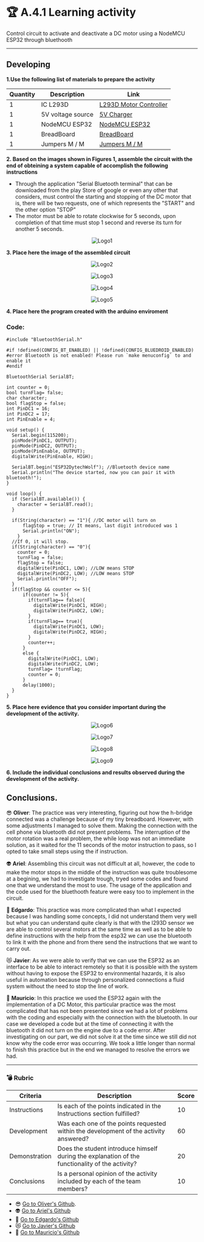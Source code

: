 # :trophy: A.4.1 Learning activity

Control circuit to activate and deactivate a DC motor   using a NodeMCU ESP32 through bluethooth
___

## Developing

**1.Use the following list of materials to prepare the activity**

 Quantity | Description | Link 
 -------- | ----------- | ----
 1 | IC L293D | [L293D Motor Controller](https://hetpro-store.com/TUTORIALES/l293d/)
 1 | 5V voltage source | [5V Charger](https://www.amazon.com/Dericam-Charger-Adapter-Security-100-240V/dp/B07D3QSXQJ/ref=sr_1_2_sspa?dchild=1&keywords=5v+charger&qid=1621621399&sr=8-2-spons&psc=1&spLa=ZW5jcnlwdGVkUXVhbGlmaWVyPUEyNkFVQVM0TUlaQlFKJmVuY3J5cHRlZElkPUEwNTgzNTY4NzRJMjFDWU5ETjRTJmVuY3J5cHRlZEFkSWQ9QTA0MjU3NTkxUEM1Mk85RU5PQjRPJndpZGdldE5hbWU9c3BfYXRmJmFjdGlvbj1jbGlja1JlZGlyZWN0JmRvTm90TG9nQ2xpY2s9dHJ1ZQ==)
 1 | NodeMCU ESP32 | [NodeMCU ESP32](https://www.amazon.com.mx/ESP-32-ESP-32S-ESP-WROOM-32-ESP32-S-desarrollo/dp/B07TBFC75Z/ref=sr_1_2?__mk_es_MX=%C3%%2085M%%20C3%%2085%%20C5%%20BD%%20C3%%2095%%20C3%%2091%20&%20dchild%20=%201%20&%20keywords%20=%20esp32%20&%20qid%20=%201599003438%20&%20sr%20=%208-2)
 1 | BreadBoard | [BreadBoard](https://www.amazon.com.mx/Deke-Home-Breadboard-distribuci%C3%B3n-electr%C3%B3nica/dp/B086C9HK7V/ref=sr_1_22?__mk_es_MX=%C3%85M%C3%20%%2085%%20C5%%20BD%%20C3%%2095%%20C3%%2091%20&%20dchild%20=%201%20&%20keywords%20=%20breadboard%20&%20qid%20=%201599003455%20&%20sr%20=%208-22)
 1 | Jumpers M / M | [Jumpers M / M](https://www.amazon.com.mx/ELEGOO-Macho-Hembra-Macho-Macho-Hembra-Hembra-Protoboard/dp/B06ZXSQ5WG/ref=sr_1_1?__mk_es_MX=%C3%85M%%20C3%%2085%%20C5%%20BD%%20C3%%2095%%20C3%%2091%20&%20dchild%20=%201%20keywords%20=%20jumper%20+%20wires%20&%20qid%20=%201599003519%20&%20sr%20=%208-1)
       

**2. Based on the images shown in **Figures 1**, assemble the circuit with the end of obteining a system capable of accomplish the following instructions**

* Through the application "Serial Bluetooth terminal" that can be downloaded from the play Store of google or even any other that considers, must control the starting and stopping of the DC motor that is, there will be two requests, one of which represents the "START" and the other option "STOP" 
* The motor must be able to rotate clockwise for 5 seconds, upon completion of that
time must stop 1 second and reverse its turn for another 5 seconds.

<p align = "center">
    <img alt = "Logo1" src = "https://github.com/olivervillalobos/SProgramables/blob/main/images/A4.1/A4.1-1.jpg?raw=true">
</p>

**3. Place here the image of the assembled circuit**

<p align = "center">
    <img alt = "Logo2" src = "https://github.com/olivervillalobos/SProgramables/blob/main/images/A4.1/A4.1-2.jpg?raw=true">
</p>

<p align = "center">
    <img alt = "Logo3" src = "https://github.com/olivervillalobos/SProgramables/blob/main/images/A4.1/A4.1-3.jpg?raw=true">
</p>

<p align = "center">
    <img alt = "Logo4" src = "https://github.com/olivervillalobos/SProgramables/blob/main/images/A4.1/A4.1-4.jpg?raw=true">
</p>

<p align = "center">
    <img alt = "Logo5" src = "https://github.com/olivervillalobos/SProgramables/blob/main/images/A4.1/A4.1-5.jpg?raw=true">
</p>

**4. Place here the program created with the arduino enviroment**

### Code:
```
#include "BluetoothSerial.h"

#if !defined(CONFIG_BT_ENABLED) || !defined(CONFIG_BLUEDROID_ENABLED)
#error Bluetooth is not enabled! Please run `make menuconfig` to and enable it
#endif

BluetoothSerial SerialBT;

int counter = 0;
bool turnFlag= false;
char character;
bool flagStop = false;
int PinDC1 = 16;
int PinDC2 = 17;
int PinEnable = 4;

void setup() {
  Serial.begin(115200);
  pinMode(PinDC1, OUTPUT);
  pinMode(PinDC2, OUTPUT);
  pinMode(PinEnable, OUTPUT);
  digitalWrite(PinEnable, HIGH);

  SerialBT.begin("ESP32DytechWolf"); //Bluetooth device name
  Serial.println("The device started, now you can pair it with bluetooth!");
}

void loop() {
  if (SerialBT.available()) {  
    character = SerialBT.read();
  }
  
  if(String(character) == "1"){ //DC motor will turn on
      flagStop = true; // It means, last digit introduced was 1
      Serial.println("ON");
    }
  //If 0, it will stop.
  if(String(character) == "0"){
    counter = 0;
    turnFlag = false;
    flagStop = false;
    digitalWrite(PinDC1, LOW); //LOW means STOP
    digitalWrite(PinDC2, LOW); //LOW means STOP
    Serial.println("OFF");
  }
  if(flagStop && counter <= 5){
      if(counter != 5){  
        if(turnFlag== false){
          digitalWrite(PinDC1, HIGH); 
          digitalWrite(PinDC2, LOW); 
        }
        if(turnFlag== true){
          digitalWrite(PinDC1, LOW);
          digitalWrite(PinDC2, HIGH);
        }
        counter++; 
      }
      else { 
        digitalWrite(PinDC1, LOW);
        digitalWrite(PinDC2, LOW);
        turnFlag= !turnFlag;
        counter = 0;     
      }   
      delay(1000); 
  }  
}
```

**5. Place here evidence that you consider important during the development of the activity.**

<p align = "center">
    <img alt = "Logo6" src = "https://github.com/olivervillalobos/SProgramables/blob/main/images/A4.1/A4.1-6.png?raw=true">
</p>

<p align = "center">
    <img alt = "Logo7" src = "https://github.com/olivervillalobos/SProgramables/blob/main/images/A4.1/A4.1-7.png?raw=true">
</p>

<p align = "center">
    <img alt = "Logo8" src = "https://github.com/olivervillalobos/SProgramables/blob/main/images/A4.1/A4.1-8.png?raw=true">
</p>

<p align = "center">
    <img alt = "Logo9" src = "https://github.com/olivervillalobos/SProgramables/blob/main/images/A4.1/A4.1-9.png?raw=true">
</p>

**6. Include the individual conclusions and results observed during the development of the activity.**

## Conclusions.

:sunglasses: **Oliver**: The practice was very interesting, figuring out how the h-bridge connected was a challenge because of my tiny breadboard. However, with some adjustments I managed to solve them. Making the connection with the cell phone via bluetooth did not present problems.
The interruption of the motor rotation was a real problem, the while loop was not an immediate solution, as it waited for the 11 seconds of the motor instruction to pass, so I opted to take small steps using the if instruction.

:alien: **Ariel**: Assembling this circuit was not difficult at all, however, the code to make the motor stops in the middle of the instruction was quite troublesome at a begining, we had to investigate trough, tryed some codes and found one that we understand the most to use. The usage of the application and the code used for the bluethooth feature were easy too to implement in the circuit.

:dog: **Edgardo**: This practice was more complicated than what I expected because I was handling some concepts, I did not understand them very well but what you can understand quite clearly is that with the l293D sensor we are able to control several motors at the same time as well as to be able to define instructions with the help from the esp32 we can use the bluetooth to link it with the phone and from there send the instructions that we want to carry out.

:heart_eyes_cat: **Javier**: As we were able to verify that we can use the ESP32 as an interface to be able to interact remotely so that it is possible with the system without having to expose the ESP32 to environmental hazards, it is also useful in automation because through personalized connections a fluid system without the need to stop the line of work.

:see_no_evil: **Mauricio**: In this practice we used the ESP32 again with the implementation of a DC Motor, this particular practice was the most complicated that has not been presented since we had a lot of problems with the coding and especially with the connection with the bluetooth. In our case we developed a code but at the time of connecting it with the bluetooth it did not turn on the engine due to a code error. After investigating on our part, we did not solve it at the time since we still did not know why the code error was occurring. We took a little longer than normal to finish this practice but in the end we managed to resolve the errors we had.

___

### :bomb: Rubric

Criteria | Description | Score
--------- | ----------- | -------
Instructions | Is each of the points indicated in the Instructions section fulfilled? | 10
Development | Was each one of the points requested within the development of the activity answered? | 60
Demonstration | Does the student introduce himself during the explanation of the functionality of the activity? | 20
Conclusions | Is a personal opinion of the activity included by each of the team members? | 10

* :sunglasses: [Go to Oliver's Github](https://github.com/olivervillalobos/SProgramables).
* :alien: [Go to Ariel's Github](https://github.com/MonroyAriel/SistemasProgramables_2020_1)
* :dog: [Go to Edgardo's Github](https://github.com/edgardoIbanez/SistemasProgramables)
* :heart_eyes_cat: [Go to Javier's Github](https://github.com/JavieRM3N/SistemasProgramables)
* :see_no_evil: [Go to Mauricio's Github](https://github.com/Mauricio211/SProgramables)
